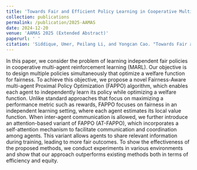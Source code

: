 ```yaml
---
title: 'Towards Fair and Efficient Policy Learning in Cooperative Multi-Agent Reinforcement Learning'
collection: publications
permalink: /publication/2025-AAMAS
date: 2024-12-20
venue: 'AAMAS 2025 (Extended Abstract)'
paperurl: ' '
citation: 'Siddique, Umer, Peilang Li, and Yongcan Cao. "Towards Fair and Efficient Policy Learning in Cooperative Multi-Agent Reinforcement Learning." AAMAS 2025 (Extended Abstract).'
---
```


In this paper, we consider the problem of learning independent fair policies in cooperative multi-agent reinforcement learning (MARL). Our objective is to design multiple policies simultaneously that optimize a welfare function for fairness. To achieve this objective, we propose a novel Fairness-Aware multi-agent Proximal Policy Optimization (FAPPO) algorithm, which enables each agent to independently learn its policy while optimizing a welfare function. Unlike standard approaches that focus on maximizing a performance metric such as rewards, FAPPO focuses on fairness in an independent learning setting, where each agent estimates its local value function. When inter-agent communication is allowed, we further introduce an attention-based variant of FAPPO (AT-FAPPO), which incorporates a self-attention mechanism to facilitate communication and coordination among agents. This variant allows agents to share relevant information during training, leading to more fair outcomes. To show the effectiveness of the proposed methods, we conduct experiments in various environments and show that our approach outperforms existing methods both in terms of efficiency and equity.